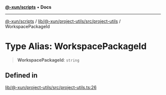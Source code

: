 [**@-xun/scripts**](../../../../../../README.md) • **Docs**

***

[@-xun/scripts](../../../../../../README.md) / [lib/@-xun/project-utils/src/project-utils](../README.md) / WorkspacePackageId

# Type Alias: WorkspacePackageId

> **WorkspacePackageId**: `string`

## Defined in

[lib/@-xun/project-utils/src/project-utils.ts:26](https://github.com/Xunnamius/xscripts/blob/ce701f3d57da9f82ee0036320bc62d5c51233011/lib/@-xun/project-utils/src/project-utils.ts#L26)
